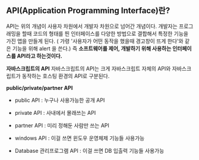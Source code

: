 **API(Application Programming Interface)란?**
----------------------------------------------
API는 위의 개념이 사용자 차원에서 개발자 차원으로 넘어간 개념이다. 개발자는 프로그래밍을 할때 코드의 형태를 띈 인터페이스를 다양한 방법으로 결합해서 특정한 기능을 가진 앱을 만들게 된다. ( 가령 '사용자가 어떤 동작을 했을때 경고창이 뜨게 한다'와 같은 기능을 위해 alert 을 쓴다.) 즉 **소프트웨어를 제어, 개발하기 위해 사용하는 인터페이스를 API라고 하는것이다.**

**자바스크립트의 API**
자바스크립트의 API는 크게 자바스크립트 자체의 API와 자바스크립트가 동작하는 호스팅 환경의 API로 구분된다.

**public/private/partner API**
- public API : 누구나 사용가능한 공개 API
- private API : 사내에서 몰래쓰는 API
- partner API : 미리 정해둔 사람만 쓰는 API

- windows API : 이걸 쓰면 윈도우 운영체제 기능들 사용가능
- Database 관리프로그램 API : 이걸 쓰면 DB 입출력 기능들 사용가능